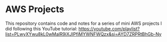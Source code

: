 # AWS Projects
This repository contains code and notes for a series of mini AWS projects I did following this YouTube tutorial: https://youtube.com/playlist?list=PLwyXYwu8kL0wMalR9iXJIPfiMYWNFWQzx&si=AYD7ZRPRtBhGb-Ny